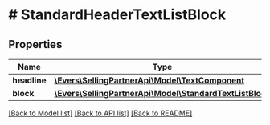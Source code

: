 # # StandardHeaderTextListBlock

## Properties

Name | Type | Description | Notes
------------ | ------------- | ------------- | -------------
**headline** | [**\Evers\SellingPartnerApi\Model\TextComponent**](TextComponent.md) |  | [optional]
**block** | [**\Evers\SellingPartnerApi\Model\StandardTextListBlock**](StandardTextListBlock.md) |  | [optional]

[[Back to Model list]](../../README.md#models) [[Back to API list]](../../README.md#endpoints) [[Back to README]](../../README.md)
